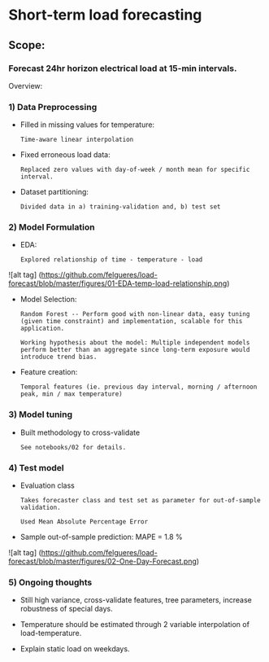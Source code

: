 # Short-term load forecasting

## Scope:

### Forecast 24hr horizon electrical load at 15-min intervals.

Overview:

### 1) Data Preprocessing

-   Filled in missing values for temperature:

        Time-aware linear interpolation

-   Fixed erroneous load data:

        Replaced zero values with day-of-week / month mean for specific interval.

-   Dataset partitioning:

        Divided data in a) training-validation and, b) test set

### 2) Model Formulation

-   EDA:

        Explored relationship of time - temperature - load

![alt tag] (https://github.com/felgueres/load-forecast/blob/master/figures/01-EDA-temp-load-relationship.png)

-   Model Selection:

        Random Forest -- Perform good with non-linear data, easy tuning (given time constraint) and implementation, scalable for this application.

        Working hypothesis about the model: Multiple independent models perform better than an aggregate since long-term exposure would introduce trend bias.

-   Feature creation:

        Temporal features (ie. previous day interval, morning / afternoon peak, min / max temperature)

### 3) Model tuning

-   Built methodology to cross-validate

        See notebooks/02 for details.

### 4) Test model

-   Evaluation class

        Takes forecaster class and test set as parameter for out-of-sample validation.

        Used Mean Absolute Percentage Error

-   Sample out-of-sample prediction: MAPE = 1.8 % 

![alt tag] (https://github.com/felgueres/load-forecast/blob/master/figures/02-One-Day-Forecast.png)

### 5) Ongoing thoughts

-   Still high variance, cross-validate features, tree parameters, increase robustness of special days.

-   Temperature should be estimated through 2 variable interpolation of load-temperature.

-   Explain static load on weekdays.

